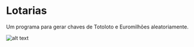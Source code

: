 # Lotarias
Um programa para gerar chaves de Totoloto e Euromilhões aleatoriamente.

![alt text](http://i.imgur.com/5EVgegv.png "Lotarias")
